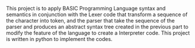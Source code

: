 This project is to apply BASIC Programming Language syntax and semantics in conjunction with the Lexer code that transform a sequence of the 
character into token, and the parser that take the sequence of the parser and produces an abstract syntax tree created in the previous part to 
modify the feature of the language to create a Interpreter code. This project is written in python to implement the codes.
